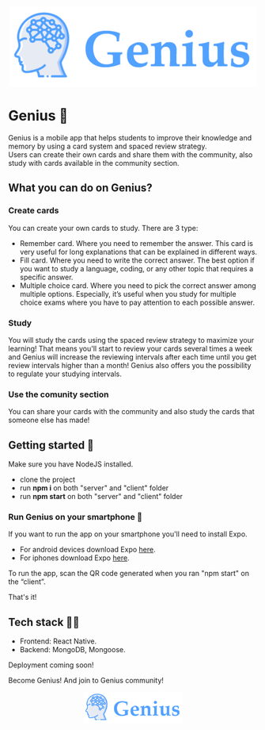 <div align="center">
<img src="./Client/assets/logo - full.png" alt="Genius Logo" width="500"/>
</div>

# Genius 🧠
Genius is a mobile app that helps students to improve their knowledge and memory by using a card system and spaced review strategy.<br>
Users can create their own cards and share them with the community, also study with cards available in the community section.

## What you can do on Genius?
### Create cards
You can create your own cards to study. There are 3 type:
* Remember card. Where you need to remember the answer. This card is very useful for long explanations that can be explained in different ways.
* Fill card. Where you need to write the correct answer. The best option if you want to study a language, coding, or any other topic that requires a specific answer.
* Multiple choice card. Where you need to pick the correct answer among multiple options. Especially, it’s useful when you study for multiple choice exams where you have to pay attention to each possible answer.

### Study
You will study the cards using the spaced review strategy to maximize your learning!
That means you'll start to review your cards several times a week and Genius will increase the reviewing intervals after each time until you get review intervals higher than a month!
Genius also offers you the possibility to regulate your studying intervals.

### Use the comunity section
You can share your cards with the community and also study the cards that someone else has made!



## Getting started 🚀
Make sure you have NodeJS installed.

* clone the project
* run <b>npm i</b> on both "server" and "client" folder
* run <b>npm start</b> on both "server" and "client" folder


### Run Genius on your smartphone 📱
If you want to run the app on your smartphone you'll need to install Expo.
- For android devices download Expo <a href="https://play.google.com/store/apps/details?id=host.exp.exponent">here</a>.
- For iphones download Expo <a href="https://apps.apple.com/us/app/expo-client/id982107779">here</a>.

To run the app, scan the QR code generated when you ran "npm start" on the “client”.

That's it!


## Tech stack 👩‍💻 
* Frontend: React Native.
* Backend: MongoDB, Mongoose.

Deployment coming soon!

Become Genius!
And join to Genius community! 

<div align="center">
<img src="./Client/assets/logo - full.png" alt="Genius Logo" width="200"/>
</div>

